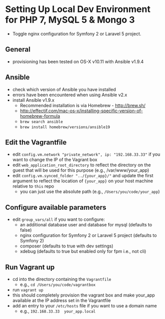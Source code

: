 # Setting Up Local Dev Environment for PHP 7, MySQL 5 & Mongo 3
*  Toggle nginx configuration for Symfony 2 or Laravel 5 project.

## General
* provisioning has been tested on OS-X v10.11 with Ansible v1.9.4 

## Ansible
* check which version of Ansible you have installed 
* errors have been encountered when using Ansible v2.x
* install Ansible v1.9.x
    * Recommended installation is via Homebrew - http://brew.sh/ 
    * http://effectif.com/mac-os-x/installing-specific-version-of-homebrew-formula
    * `brew search ansible`
    * `brew install homebrew/versions/ansible19`

## Edit the Vagrantfile
* edit `config.vm.network "private_network", ip: "192.168.33.33"` if you want to change the IP of the Vagrant box
* edit `web_application_root_directory` to reflect the directory on the guest that will be used for this purpose (e.g., /var/www/your_app)
* edit `config.vm.synced_folder "../{your_app}/"` and update the first argument to reflect the location of `{your_app}` on your host machine relative to `this` repo
    * you can just use the absolute path (e.g., `/Users/you/code/your_app`)
    
## Configure available parameters
* edit `group_vars/all` if you want to configure:
    * an additional database user and database for mysql (defaults to false)
    * nginx configuration for Symfony 2 or Laravel 5 project (defaults to Symfony 2)
    * composer (defaults to true with dev settings)
    * xdebug (defaults to true but enabled only for fpm i.e., not cli)
     
## Run Vagrant up
* cd into the directory containing the `Vagrantfile`
    * e.g., `cd /Users/you/code/vagrantbox`
* run `vagrant up`
* this should completely provision the vagrant box and make your_app available at the IP address set in the Vagrantfile
* add an entry to your `/etc/hosts` file if you want to use a domain name
    * e.g., `192.168.33.33  your_app.local`
